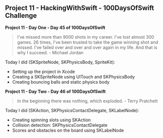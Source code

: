 ## Project 11 - HackingWithSwift - 100DaysOfSwift Challenge

**Project 11 - Day One - Day 45 of 100DaysOfSwift**

> I’ve missed more than 9000 shots in my career. I've lost almost 300 games. 26 times, I've been trusted to take the game winning shot and missed. I've failed over and over and over again in my life. And that is why I succeed. - Michael Jordan

Today I did (SKSpriteNode, SKPhysicsBody, SpriteKit):

- Setting up the project in Xcode 
- Creating a SKSpriteNode using UITouch and SKPhysicsBody
- Creating bouncing balls and static physics body

**Project 11 - Day Two - Day 46 of 100DaysOfSwift**

> In the beginning there was nothing, which exploded. - Terry Pratchett

Today I did (SKAction, SKPhysicsContactDelegate, SKLabelNode):

- Creating spinning slots using SKAction
- Collision detection: SKPhysicsContactDelegate
- Scores and obstacles on the board using SKLabelNode
